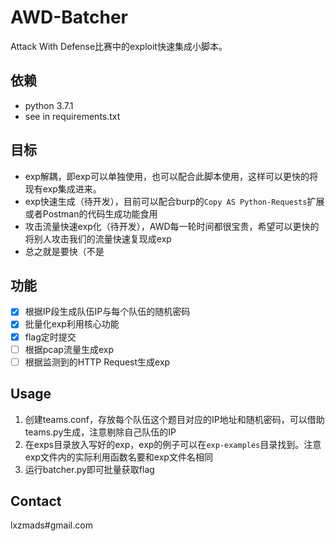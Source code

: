 # AWD-Batcher

Attack With Defense比赛中的exploit快速集成小脚本。

## 依赖

- python 3.7.1
- see in requirements.txt

## 目标

- exp解耦，即exp可以单独使用，也可以配合此脚本使用，这样可以更快的将现有exp集成进来。
- exp快速生成（待开发），目前可以配合burp的`Copy AS Python-Requests`扩展或者Postman的代码生成功能食用
- 攻击流量快速exp化（待开发），AWD每一轮时间都很宝贵，希望可以更快的将别人攻击我们的流量快速复现成exp
- 总之就是要快（不是

## 功能

- [x] 根据IP段生成队伍IP与每个队伍的随机密码
- [x] 批量化exp利用核心功能
- [x] flag定时提交
- [ ] 根据pcap流量生成exp
- [ ] 根据监测到的HTTP Request生成exp

## Usage

1. 创建teams.conf，存放每个队伍这个题目对应的IP地址和随机密码，可以借助teams.py生成，注意剔除自己队伍的IP
2. 在exps目录放入写好的exp，exp的例子可以在`exp-examples`目录找到。注意exp文件内的实际利用函数名要和exp文件名相同
3. 运行batcher.py即可批量获取flag

## Contact

lxzmads#gmail.com
